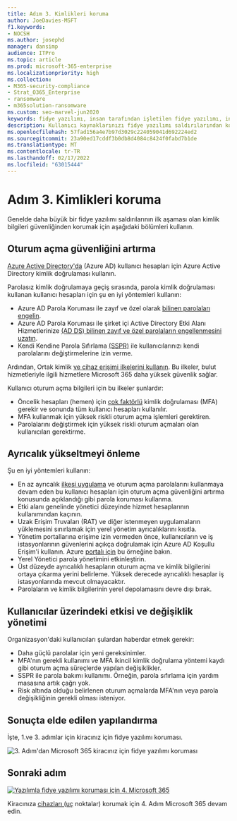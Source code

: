 ```yaml
---
title: Adım 3. Kimlikleri koruma
author: JoeDavies-MSFT
f1.keywords:
- NOCSH
ms.author: josephd
manager: dansimp
audience: ITPro
ms.topic: article
ms.prod: microsoft-365-enterprise
ms.localizationpriority: high
ms.collection:
- M365-security-compliance
- Strat_O365_Enterprise
- ransomware
- m365solution-ransomware
ms.custom: seo-marvel-jun2020
keywords: fidye yazılımı, insan tarafından işletilen fidye yazılımı, insan tarafından işletilen fidye yazılımı, HumOR, extortion saldırısı, fidye yazılımı saldırı, şifreleme, cryptovirology, sıfır güven
description: Kullanıcı kaynaklarınızı fidye yazılımı saldırılarından korumak için güvenli oturum açma Microsoft 365 Koşullu Erişim'i kullanın.
ms.openlocfilehash: 57fad156a4e7b97d3029c224059041d692224ed2
ms.sourcegitcommit: 23a90ed17cddf3b0db8d4084c8424f0fabd7b1de
ms.translationtype: MT
ms.contentlocale: tr-TR
ms.lasthandoff: 02/17/2022
ms.locfileid: "63015444"
---
```

# <a name="step-3-protect-identities"></a>Adım 3. Kimlikleri koruma

Genelde daha büyük bir fidye yazılımı saldırılarının ilk aşaması olan kimlik bilgileri güvenliğinden korumak için aşağıdaki bölümleri kullanın.

## <a name="increase-sign-in-security"></a>Oturum açma güvenliğini artırma

[Azure Active Directory'da](/azure/active-directory/authentication/howto-authentication-passwordless-deployment) (Azure AD) kullanıcı hesapları için Azure Active Directory kimlik doğrulaması kullanın.

Parolasız kimlik doğrulamaya geçiş sırasında, parola kimlik doğrulaması kullanan kullanıcı hesapları için şu en iyi yöntemleri kullanın:

- Azure AD Parola Koruması ile zayıf ve özel olarak [bilinen parolaları engelin](/azure/active-directory/authentication/concept-password-ban-bad).
- Azure AD Parola Koruması ile şirket içi Active Directory Etki Alanı Hizmetlerinize [(AD DS) bilinen zayıf ve özel parolaların engellenmesini uzatın](/azure/active-directory/authentication/concept-password-ban-bad-on-premises).
- Kendi Kendine Parola Sıfırlama [(SSPR)](/azure/active-directory/authentication/concept-sspr-howitworks) ile kullanıcılarınızı kendi parolalarını değiştirmelerine izin verme.

Ardından, Ortak kimlik [ve cihaz erişimi ilkelerini kullanın](/microsoft-365/security/office-365-security/identity-access-policies). Bu ilkeler, bulut hizmetleriyle ilgili hizmetlere Microsoft 365 daha yüksek güvenlik sağlar. 

Kullanıcı oturum açma bilgileri için bu ilkeler şunlardır:

- Öncelik hesapları (hemen) için [çok faktörlü](/microsoft-365/admin/setup/priority-accounts) kimlik doğrulaması (MFA) gerekir ve sonunda tüm kullanıcı hesapları kullanılır.
- MFA kullanmak için yüksek riskli oturum açma işlemleri gerektiren.
- Parolalarını değiştirmek için yüksek riskli oturum açmaları olan kullanıcıları gerektirme.

## <a name="prevent-privilege-escalation"></a>Ayrıcalık yükseltmeyi önleme

Şu en iyi yöntemleri kullanın:

- En az ayrıcalık [ilkesi uygulama](/windows-server/identity/ad-ds/plan/security-best-practices/implementing-least-privilege-administrative-models) ve oturum açma parolalarını kullanmaya devam eden [](#increase-sign-in-security) bu kullanıcı hesapları için oturum açma güvenliğini artırma konusunda açıklandığı gibi parola koruması kullanma. 
- Etki alanı genelinde yönetici düzeyinde hizmet hesaplarının kullanımından kaçının. 
- Uzak Erişim Truvaları (RAT) ve diğer istenmeyen uygulamaların yüklemesini sınırlamak için yerel yönetim ayrıcalıklarını kısıtla.
- Yönetim portallarına erişime izin vermeden önce, kullanıcıların ve iş istasyonlarının güvenlerini açıkça doğrulamak için Azure AD Koşullu Erişim'i kullanın. Azure [portalı için](/azure/active-directory/conditional-access/howto-conditional-access-policy-azure-management) bu örneğine bakın.
- Yerel Yönetici parola yönetimini etkinleştirin.
- Üst düzeyde ayrıcalıklı hesapların oturum açma ve kimlik bilgilerini ortaya çıkarma yerini belirleme. Yüksek derecede ayrıcalıklı hesaplar iş istasyonlarında mevcut olmayacaktır.
- Parolaların ve kimlik bilgilerinin yerel depolamasını devre dışı bırak.

## <a name="impact-on-users-and-change-management"></a>Kullanıcılar üzerindeki etkisi ve değişiklik yönetimi

Organizasyon'daki kullanıcıları şulardan haberdar etmek gerekir:

- Daha güçlü parolalar için yeni gereksinimler.
- MFA'nın gerekli kullanımı ve MFA ikincil kimlik doğrulama yöntemi kaydı gibi oturum açma süreçlerde yapılan değişiklikler.
- SSPR ile parola bakımı kullanımı. Örneğin, parola sıfırlama için yardım masasına artık çağrı yok.
- Risk altında olduğu belirlenen oturum açmalarda MFA'nın veya parola değişikliğinin gerekli olması isteniyor.

## <a name="resulting-configuration"></a>Sonuçta elde edilen yapılandırma

İşte, 1.ve 3. adımlar için kiracınız için fidye yazılımı koruması.

![3. Adım'dan Microsoft 365 kiracınız için fidye yazılımı koruması](../media/ransomware-protection-microsoft-365/ransomware-protection-microsoft-365-architecture-step3.png)

## <a name="next-step"></a>Sonraki adım

[![Yazılımla fidye yazılımı koruması için 4. Microsoft 365](../media/ransomware-protection-microsoft-365/ransomware-protection-microsoft-365-step4.png)](ransomware-protection-microsoft-365-devices.md)

Kiracınıza [cihazları (uç](ransomware-protection-microsoft-365-devices.md) noktalar) korumak için 4. Adım Microsoft 365 devam edin. 
